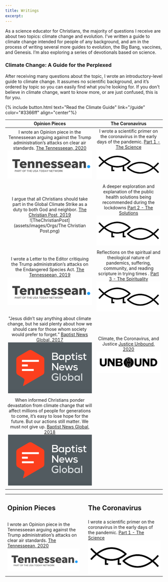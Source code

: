 ```yaml
---
title: Writings
excerpt:
---
```


As a science educator for Christians, the majority of questions I receive are about two topics: climate change and evolution. I've written a guide to climate change intended for people of any background, and am in the process of writing several more guides to evolution, the Big Bang, vaccines, and Genesis. I’m also exploring a series of devotionals based on science.
<p style="text-align: center;">
 <h3>Climate Change: A Guide for the Perplexed</h3>
 </p>

After receiving many questions about the topic, I wrote an introductory-level guide to climate change. It assumes no scientific background, and it’s ordered by topic so you can easily find what you’re looking for. If you don't believe in climate change, want to know more, or are just confused, this is for you.

{% include button.html text="Read the Climate Guide" link="/guide" color="#3366ff" align="center"%}

| **Opinion Pieces** | **The Coronavirus** |
| :----------:       | :-----:             |
| I wrote an Opinion piece in the Tennesseean arguing against the Trump administration’s attacks on clear air standards. [The Tennesseean, 2020](https://www.tennessean.com/story/opinion/2020/03/09/california-clean-car-standard-deserves-support/4980634002/) ![The Tennesseean](assets/images/Tennesseean.png) | I wrote a scientific primer on the coronavirus in the early days of the pandemic. [Part 1 - The Science](/PartOneScience) ![matthewdgroves.com](assets/images/Logos/logo.jpeg) |
|  |  |
| I argue that all Christians should take part in the Global Climate Strike as a duty to both God and neighbor. [The Christian Post, 2019](https://www.christianpost.com/voice/were-young-evangelicals-and-were-striking-for-the-climate-will-you-join-us.html) <br/> ![TheChristianPost](assets/images/Orgs/The Christian Post.png) | A deeper exploration and explanation of the public health solutions being recommended during the lockdowns [Part 2 - The Solutions](/PartTwoSolutions) ![matthewdgroves.com](assets/images/Logos/logo.jpeg) |
|  |  |
| I wrote a Letter to the Editor critiquing the Trump administration’s attacks on the Endangered Species Act. [The Tennesseean, 2019](assets/LTETennessean.pdf) ![The Tennesseean](assets/images/Tennesseean.png)| Reflections on the spiritual and theological nature of pandemics, suffering, community, and reading scripture in trying times . [Part 3 - The Spirituality](/PartThreeSpirituality) ![matthewdgroves.com](assets/images/Logos/logo.jpeg) |
|  |  |
| "Jesus didn’t say anything about climate change, but he said plenty about how we should care for those whom society would prefer to forget.” [Baptist News Global, 2017](https://baptistnews.com/article/climate-change-gospel-issue-time-christians-acknowledged/) ![Baptist News Global](assets/images/BNG.png) | Climate, the Coronavirus, and Justice [Justice Unbound, 2020](https://justiceunbound.org/climate-the-coronavirus-and-justice/) ![Justice Unbound](assets/images/JusticeUnboundLogoBlack.png)|
|  |  |
| When informed Christians ponder devastation from climate change that will affect millions of people for generations to come, it’s easy to lose hope for the future. But our actions still matter. We must not give up. [Baptist News Global, 2018](https://baptistnews.com/article/climate-nihilism-is-right-to-recognize-the-dire-situation-were-in-but-wrong-to-lose-hope/) ![Baptist News Global](assets/images/BNG.png) |  |
|  |  |


<html>
<table>
    <tr>
        <td> <h2> Opinion Pieces </h2></td>
        <td> </td>
        <td> <h2> The Coronavirus </h2> </td>
    </tr>
    <tr>
        <td>
            I wrote an Opinion piece in the Tennesseean arguing against the Trump administration’s attacks on clear air standards. <a href="https://www.tennessean.com/story/opinion/2020/03/09/california-clean-car-standard-deserves-support/4980634002/">The Tennesseean, 2020</a>
            <img src="assets/images/Tennesseean.png" alt="The Tennesseean">
        </td>
        <td> </td>
        <td> 
            I wrote a scientific primer on the coronavirus in the early days of the pandemic. <a href="/PartOneScience">Part 1 - The Science</a> 
            <img src="assets/images/Logos/logo.jpeg" alt="matthewdgroves.com">
        </td>
    </tr>

</table>
</html>